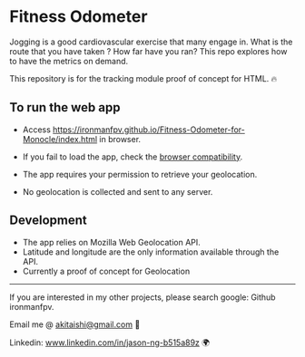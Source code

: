 # Fitness Odometer
Jogging is a good cardiovascular exercise that many engage in. 
What is the route that you have taken ? How far have you ran? 
This repo explores how to have the metrics on demand.

This repository is for the tracking module proof of concept for HTML. 🔥

## To run the web app

- Access https://ironmanfpv.github.io/Fitness-Odometer-for-Monocle/index.html in browser.
- If you fail to load the app, check the [browser compatibility](https://developer.mozilla.org/en-US/docs/Web/API/Geolocation_API#browser_compatibility).

- The app requires your permission to retrieve your geolocation.
- No geolocation is collected and sent to any server.

## Development

- The app relies on Mozilla Web Geolocation API.
- Latitude and longitude are the only information available through the API.
- Currently a proof of concept for Geolocation

---

If you are interested in my other projects, please search google: Github ironmanfpv. 

Email me @ akitaishi@gmail.com 👋

Linkedin: www.linkedin.com/in/jason-ng-b515a89z  🌍
